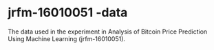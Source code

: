 # jrfm-16010051 -data
The data used in the experiment in Analysis of Bitcoin Price Prediction Using Machine Learning (jrfm-16010051).

